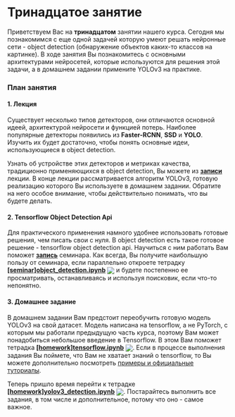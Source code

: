 
# Тринадцатое занятие
Приветствуем Вас на **тринадцатом** занятии нашего курса. Сегодня мы познакомимся с еще одной задачей которую умеют решать нейронные сети - object detection (обнаружение объектов каких-то классов на картинке). В ходе занятия Вы познакомитесь с основными архитектурами нейросетей, которые используются для решения этой задачи, а в домашнем задании примените YOLOv3 на практике.

### План занятия
#### 1. Лекция
Существует несколько типов детекторов, они отличаются основной идеей, архитектурой нейросети и функцией потерь. Наиболее популярные детекторы появились из **Faster-RCNN**, **SSD** и **YOLO**. Изучить их будет достаточно, чтобы понять основные идеи, использующиеся в object detection. 

Узнать об устройстве этих детекторов и метриках качества, традиционно применяющихся в object detection, Вы можете из [**записи**](https://www.youtube.com/watch?v=ewkSI2cuyoQ) лекции. В конце лекции рассматривается алгоритм YOLOv3, готовую реализацию которого Вы используете в домашнем задании. Обратите на него особое внимание, чтобы действительно понимать, что вы будете делать.

#### 2. Tensorflow Object Detection Api
Для практического применения намного удобнее использовать готовые решения, чем писать свои с нуля. В object detection есть такое готовое решение - tensorflow object detection api. Научиться с ним работать Вам поможет [**запись**](https://www.youtube.com/watch?v=xHIzyrU1uVM) семинара. Как всегда, Вы получите наибольшую пользу от семинара, если параллельно откроете тетрадку [**[seminar]object_detection.ipynb**](./[seminar]object_detection.ipynb) [<img src="https://colab.research.google.com/assets/colab-badge.svg" align="center">](https://colab.research.google.com/drive/1zaNAUylCD4wKe2pk4YGI1yFIs5IXjx77) и будете постепенно ее просматривать, останавливаясь и используя поисковик, если что-то непонятно.

#### 3. Домашнее задание 
В домашнем задании Вам предстоит переобучить готовую модель YOLOv3 на свой датасет. Модель написана на tensorflow,  а не PyTorch, с которым мы работали предыдущую часть курса, поэтому Вам может понадобиться небольшое введение в Tensorflow. В этом Вам поможет тетрадка  [**[homework]tensorflow.ipynb**](./[homework]tensorflow.ipynb) [<img src="https://colab.research.google.com/assets/colab-badge.svg" align="center">](https://colab.research.google.com/drive/1Orq_5zAOGvN5MOihonyheXPbdj-NuUHs).  Если в процессе выполнения задания Вы поймете, что Вам не хватает знаний о tensorflow, то Вы можете дополнительно посмотреть [примеры и официальные туториалы](https://www.tensorflow.org/tutorials).

Теперь пришло время перейти к тетрадке [**[homework]yolov3_detection.ipynb**](./[homework]yolov3_detection.ipynb) [<img src="https://colab.research.google.com/assets/colab-badge.svg" align="center">](https://colab.research.google.com/drive/12pl46i2MvKCImS1qkiTFwqQVUcM6k-lG). Постарайтесь выполнить все задания, в том числе и дополнительное, потому что оно - самое важное. 
